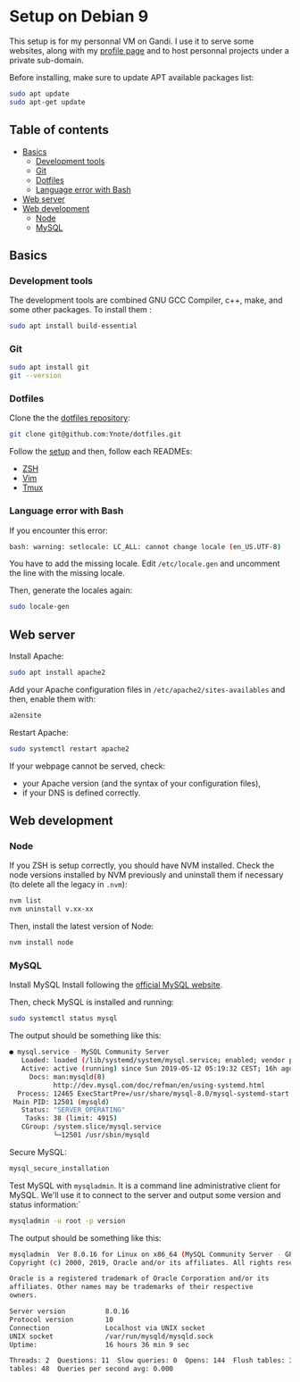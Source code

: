 # Setup on Debian 9

This setup is for my personnal VM on Gandi. I use it to serve some websites,
along with my [profile page](http://ynote.hk/) and to host personnal projects
under a private sub-domain.

Before installing, make sure to update APT available packages list:
```sh
sudo apt update
sudo apt-get update
```

## Table of contents

- [Basics](#basics)
  - [Development tools](#development-tools)
  - [Git](#git)
  - [Dotfiles](#dotfiles)
  - [Language error with Bash](#language-error-with-bash)
- [Web server](##web-server)
- [Web development](#web-development)
  - [Node](#node)
  - [MySQL](#mysql)

## Basics

### Development tools

The development tools are combined GNU GCC Compiler, c++, make, and some other
packages. To install them :
```sh
sudo apt install build-essential
```

### Git

```sh
sudo apt install git
git --version
```

### Dotfiles

Clone the the [dotfiles
repository](https://github.com/Ynote/dotfiles):
```sh
git clone git@github.com:Ynote/dotfiles.git
```

Follow the [setup](https://github.com/Ynote/dotfiles#setup) and then, follow
each READMEs:
- [ZSH](https://github.com/Ynote/dotfiles/tree/master/zsh)
- [Vim](https://github.com/Ynote/dotfiles/tree/master/vim)
- [Tmux](https://github.com/Ynote/dotfiles/tree/master/tmux)

### Language error with Bash

If you encounter this error:
```sh
bash: warning: setlocale: LC_ALL: cannot change locale (en_US.UTF-8)
```

You have to add the missing locale. Edit `/etc/locale.gen` and uncomment the
line with the missing locale.

Then, generate the locales again:
```sh
sudo locale-gen
```

## Web server

Install Apache:
```sh
sudo apt install apache2
```

Add your Apache configuration files in `/etc/apache2/sites-availables` and then,
enable them with:
```sh
a2ensite
```

Restart Apache:
```sh
sudo systemctl restart apache2
```

If your webpage cannot be served, check:
- your Apache version (and the syntax of your configuration files),
- if your DNS is defined correctly.

## Web development

### Node

If you ZSH is setup correctly, you should have NVM installed. Check the node
versions installed by NVM previously and uninstall them if necessary (to delete
all the legacy in `.nvm`):
```sh
nvm list
nvm uninstall v.xx-xx
```

Then, install the latest version of Node:
```sh
nvm install node
```

### MySQL

Install MySQL Install following the [official MySQL
website](https://dev.mysql.com/doc/mysql-apt-repo-quick-guide/en/#apt-repo-fresh-install).

Then, check MySQL is installed and running:
```sh
sudo systemctl status mysql
```

The output should be something like this:
```sh
● mysql.service - MySQL Community Server
   Loaded: loaded (/lib/systemd/system/mysql.service; enabled; vendor preset: enabled)
   Active: active (running) since Sun 2019-05-12 05:19:32 CEST; 16h ago
     Docs: man:mysqld(8)
           http://dev.mysql.com/doc/refman/en/using-systemd.html
  Process: 12465 ExecStartPre=/usr/share/mysql-8.0/mysql-systemd-start pre (code=exited, status=0/SUCCESS)
 Main PID: 12501 (mysqld)
   Status: "SERVER_OPERATING"
    Tasks: 38 (limit: 4915)
   CGroup: /system.slice/mysql.service
           └─12501 /usr/sbin/mysqld
```

Secure MySQL:
```sh
mysql_secure_installation
```

Test MySQL with `mysqladmin`. It is a command line administrative client for
MySQL. We'll use it to connect to the server and output some version and status
information:`
```sh
mysqladmin -u root -p version
```

The output should be something like this:
```sh
mysqladmin  Ver 8.0.16 for Linux on x86_64 (MySQL Community Server - GPL)
Copyright (c) 2000, 2019, Oracle and/or its affiliates. All rights reserved.

Oracle is a registered trademark of Oracle Corporation and/or its
affiliates. Other names may be trademarks of their respective
owners.

Server version          8.0.16
Protocol version        10
Connection              Localhost via UNIX socket
UNIX socket             /var/run/mysqld/mysqld.sock
Uptime:                 16 hours 36 min 9 sec

Threads: 2  Questions: 11  Slow queries: 0  Opens: 144  Flush tables: 3  Open
tables: 48  Queries per second avg: 0.000
```
